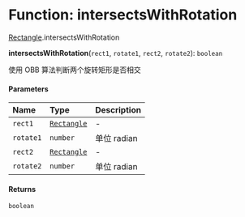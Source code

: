 # Function: intersectsWithRotation

[Rectangle](/en/auto-docs/editor/modules/Rectangle.md).intersectsWithRotation

**intersectsWithRotation**(`rect1`, `rotate1`, `rect2`, `rotate2`): `boolean`

使用 OBB 算法判断两个旋转矩形是否相交

#### Parameters

| Name | Type | Description |
| :------ | :------ | :------ |
| `rect1` | [`Rectangle`](/en/auto-docs/editor/classes/Rectangle-1.md) | - |
| `rotate1` | `number` | 单位 radian |
| `rect2` | [`Rectangle`](/en/auto-docs/editor/classes/Rectangle-1.md) | - |
| `rotate2` | `number` | 单位 radian |

#### Returns

`boolean`
